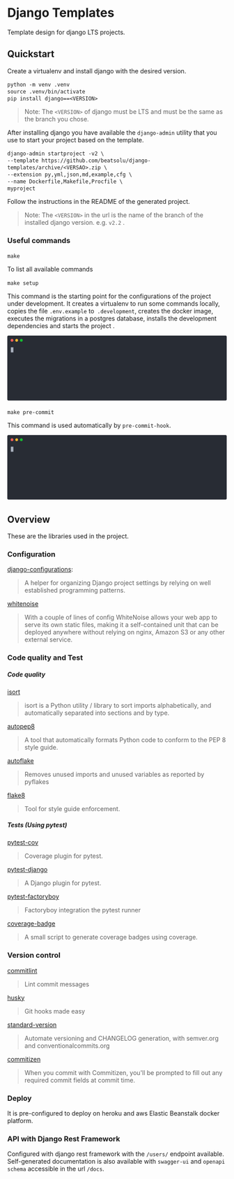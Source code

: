# Django Templates  
Template design for django LTS projects.  
  
## Quickstart  
  
Create a virtualenv and install django with the desired version.  

    python -m venv .venv
    source .venv/bin/activate 
    pip install django==<VERSION>
> Note: The `<VERSION>` of django must be LTS and must be the same as the branch you chose.

  
After installing django you have available the `django-admin` utility that you use to start your project based on the template.  

    django-admin startproject -v2 \
    --template https://github.com/beatsolu/django-templates/archive/<VERSAO>.zip \  
    --extension py,yml,json,md,example,cfg \  
    --name Dockerfile,Makefile,Procfile \  
    myproject 
    
Follow the instructions in the README of the generated project.
> Note: The `<VERSION>` in the url is the name of the branch of the installed django version. e.g. `v2.2` .



### Useful commands

`make`

To list all available commands

`make setup`

This command is the starting point for the configurations of the project under development. It creates a virtualenv to run some commands locally, copies the file `.env.example` to` .development`, creates the docker image, executes the migrations in a postgres database, installs the development dependencies and starts the project .

![setup](images/setup.svg)

`make pre-commit`

This command is used automatically by `pre-commit-hook`.

![pre-commit](images/pre-commit.svg)
  
## Overview  

These are the libraries used in the project.
  
### Configuration  
  
[django-configurations](https://django-configurations.readthedocs.io/):  
  
> A helper for organizing Django project settings by relying on well established programming patterns.  
  
[whitenoise](http://whitenoise.evans.io/)  
  
> With a couple of lines of config WhiteNoise allows your web app to serve its own static files, making it a self-contained unit that can be deployed anywhere without relying on nginx, Amazon S3 or any other external service.  
  
### Code quality and Test  

##### Code quality  
  
[isort](https://github.com/timothycrosley/isort)  
  
> isort is a Python utility / library to sort imports alphabetically, and automatically separated into sections and by type.  
  
[autopep8](https://github.com/hhatto/autopep8)  
  
> A tool that automatically formats Python code to conform to the PEP 8 style guide.  
  
[autoflake](https://github.com/myint/autoflake)  
  
> Removes unused imports and unused variables as reported by pyflakes  
  
[flake8](https://github.com/PyCQA/flake8)  
  
> Tool for style guide enforcement.  
  
##### Tests  (Using pytest)
  
[pytest-cov](https://github.com/pytest-dev/pytest-cov)  
  
> Coverage plugin for pytest.  
  
[pytest-django](https://github.com/pytest-dev/pytest-django)  
  
> A Django plugin for pytest.  
 
[pytest-factoryboy](https://github.com/pytest-dev/pytest-factoryboy)  
  
> Factoryboy integration the pytest runner  
  
[coverage-badge](https://github.com/dbrgn/coverage-badge)  
> A small script to generate coverage badges using coverage.

### Version control

[commitlint](https://github.com/conventional-changelog/commitlint)
> Lint commit messages

[husky](https://github.com/typicode/husky)
> Git hooks made easy

[standard-version](https://github.com/conventional-changelog/standard-version)
>Automate versioning and CHANGELOG generation, with semver.org and conventionalcommits.org

[commitizen](https://github.com/commitizen/cz-cli)
> When you commit with Commitizen, you'll be prompted to fill out any required commit fields at commit time.

### Deploy

It is pre-configured to deploy on heroku and aws Elastic Beanstalk docker platform.

### API with Django Rest Framework

Configured with django rest framework with the `/users/` endpoint available. Self-generated documentation is also available with `swagger-ui` and `openapi schema` accessible in the url `/docs`.